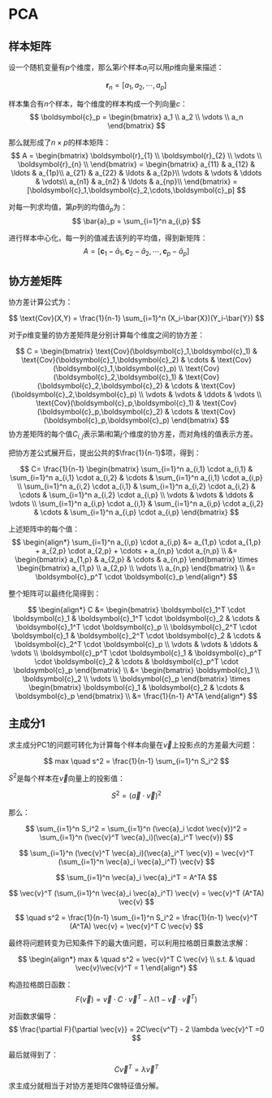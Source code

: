 # PCA

## 样本矩阵

设一个随机变量有$p$个维度，那么第$i$个样本$a_i$可以用$p$维向量来描述：

$$
\boldsymbol{r}_n = [a_1,a_2,\cdots,a_p]
$$

样本集合有$n$个样本，每个维度的样本构成一个列向量$c$：
$$
\boldsymbol{c}_p = 
\begin{bmatrix}
    a_1    \\
    a_2    \\
    \vdots \\
    a_n
\end{bmatrix}
$$

那么就形成了$n \times p$的样本矩阵：
$$
A = 
\begin{bmatrix}
\boldsymbol{r}_{1} \\
\boldsymbol{r}_{2} \\
\vdots \\
\boldsymbol{r}_{n} \\
\end{bmatrix} = 
\begin{bmatrix}
 a_{11} & a_{12} & \ldots & a_{1p}\\
 a_{21} & a_{22} & \ldots & a_{2p}\\
 \vdots & \vdots & \ddots & \vdots\\
 a_{n1} & a_{n2} & \ldots & a_{np}\\
\end{bmatrix} = 
[\boldsymbol{c}_1,\boldsymbol{c}_2,\cdots,\boldsymbol{c}_p]
$$

对每一列求均值，第$p$列的均值$\bar{a}_p$为：
$$
\bar{a}_p = \sum_{i=1}^n a_{i,p}
$$

进行样本中心化，每一列的值减去该列的平均值，得到新矩阵：
$$
A = [\boldsymbol{c}_1-\bar{a}_1,\boldsymbol{c}_2-\bar{a}_2,\cdots ,\boldsymbol{c}_p-\bar{a}_p]
$$

## 协方差矩阵

协方差计算公式为：

$$
\text{Cov}(X,Y) = \frac{1}{n-1} \sum_{i=1}^n (X_i-\bar{X})(Y_i-\bar{Y})
$$



对于$p$维变量的协方差矩阵是分别计算每个维度之间的协方差：

$$
C = 
\begin{bmatrix}
    \text{Cov}(\boldsymbol{c}_1,\boldsymbol{c}_1) & \text{Cov}(\boldsymbol{c}_1,\boldsymbol{c}_2) & \cdots & \text{Cov}(\boldsymbol{c}_1,\boldsymbol{c}_p) \\ 
    \text{Cov}(\boldsymbol{c}_2,\boldsymbol{c}_1) & \text{Cov}(\boldsymbol{c}_2,\boldsymbol{c}_2) & \cdots & \text{Cov}(\boldsymbol{c}_2,\boldsymbol{c}_p) \\
    \vdots       & \vdots       & \ddots & \vdots                            \\
    \text{Cov}(\boldsymbol{c}_p,\boldsymbol{c}_1) & \text{Cov}(\boldsymbol{c}_p,\boldsymbol{c}_2) & \cdots & \text{Cov}(\boldsymbol{c}_p,\boldsymbol{c}_p)
\end{bmatrix}
$$
协方差矩阵的每个值$C_{i,j}$表示第$i$和第$j$个维度的协方差，而对角线的值表示方差。

把协方差公式展开后，提出公共的$\frac{1}{n-1}$项，得到：

$$
C= \frac{1}{n-1}
\begin{bmatrix}
    \sum_{i=1}^n a_{i,1} \cdot a_{i,1} & \sum_{i=1}^n a_{i,1} \cdot a_{i,2} & \cdots & \sum_{i=1}^n a_{i,1} \cdot a_{i,p} \\
    \sum_{i=1}^n a_{i,2} \cdot a_{i,1} & \sum_{i=1}^n a_{i,2} \cdot a_{i,2} & \cdots & \sum_{i=1}^n a_{i,2} \cdot a_{i,p} \\
    \vdots              & \vdots              & \ddots & \vdots              \\
    \sum_{i=1}^n a_{i,p} \cdot a_{i,1} & \sum_{i=1}^n a_{i,p} \cdot a_{i,2} & \cdots & \sum_{i=1}^n a_{i,p} \cdot a_{i,p} 
\end{bmatrix}
$$

上述矩阵中的每个值：
$$
\begin{align*}
\sum_{i=1}^n a_{i,p} \cdot a_{i,p} &= a_{1,p} \cdot a_{1,p} + a_{2,p} \cdot a_{2,p} + \cdots + a_{n,p} \cdot a_{n,p} \\
&= \begin{bmatrix}
a_{1,p} & a_{2,p} & \cdots & a_{n,p}
\end{bmatrix} \times
\begin{bmatrix}
    a_{1,p} \\
    a_{2,p} \\ 
    \vdots  \\ 
    a_{n,p}
\end{bmatrix} \\
&= \boldsymbol{c}_p^T \cdot \boldsymbol{c}_p
\end{align*}
$$

整个矩阵可以最终化简得到：

$$
\begin{align*}
    C &= 
        \begin{bmatrix}
            \boldsymbol{c}_1^T \cdot \boldsymbol{c}_1 & \boldsymbol{c}_1^T \cdot \boldsymbol{c}_2 & \cdots & \boldsymbol{c}_1^T \cdot \boldsymbol{c}_p    \\
            \boldsymbol{c}_2^T \cdot \boldsymbol{c}_1 & \boldsymbol{c}_2^T \cdot \boldsymbol{c}_2 & \cdots & \boldsymbol{c}_2^T \cdot \boldsymbol{c}_p    \\
            \vdots  & \vdots & \ddots & \vdots \\
            \boldsymbol{c}_p^T \cdot \boldsymbol{c}_1 & \boldsymbol{c}_p^T \cdot \boldsymbol{c}_2 & \cdots & \boldsymbol{c}_p^T \cdot \boldsymbol{c}_p
        \end{bmatrix} \\
      &= \begin{bmatrix}
            \boldsymbol{c}_1 \\ \boldsymbol{c}_2 \\ \vdots \\ \boldsymbol{c}_p
        \end{bmatrix} \times 
        \begin{bmatrix}
            \boldsymbol{c}_1 & \boldsymbol{c}_2 & \cdots & \boldsymbol{c}_p
        \end{bmatrix} \\
      &= \frac{1}{n-1} A^TA
\end{align*}
$$

## 主成分1

求主成分PC1的问题可转化为计算每个样本向量在$\vec{v}$上投影点的方差最大问题：

$$
max \quad s^2 = \frac{1}{n-1} \sum_{i=1}^n S_i^2
$$

$S^2$是每个样本在$\vec{v}$向量上的投影值：

$$
S^2 = (\vec{a} \cdot \vec{v})^2
$$

那么：

$$
\sum_{i=1}^n S_i^2 = \sum_{i=1}^n (\vec{a}_i \cdot \vec{v})^2 = \sum_{i=1}^n (\vec{v}^T \vec{a}_i)(\vec{a}_i^T \vec{v})
$$

$$
\sum_{i=1}^n (\vec{v}^T \vec{a}_i)(\vec{a}_i^T \vec{v}) = \vec{v}^T (\sum_{i=1}^n \vec{a}_i \vec{a}_i^T) \vec{v}
$$

$$
\sum_{i=1}^n \vec{a}_i \vec{a}_i^T = A^TA
$$

$$
\vec{v}^T (\sum_{i=1}^n \vec{a}_i \vec{a}_i^T) \vec{v} = \vec{v}^T (A^TA) \vec{v}
$$

$$
\quad s^2 = \frac{1}{n-1} \sum_{i=1}^n S_i^2 = \frac{1}{n-1} \vec{v}^T (A^TA) \vec{v} = \vec{v}^T C \vec{v}
$$

最终将问题转变为已知条件下的最大值问题，可以利用拉格朗日乘数法求解：

$$
\begin{align*}
    max  & \quad  s^2 = \vec{v}^T C \vec{v} \\
    s.t. & \quad  \vec{v}\vec{v}^T = 1 
\end{align*}
$$

构造拉格朗日函数：
$$
F(\vec{v}) = \vec{v} \cdot C \cdot \vec{v}^T - \lambda(1-\vec{v} \cdot \vec{v}^T)
$$

对函数求偏导：
$$
\frac{\partial F}{\partial \vec{v}} = 2C\vec{v^T} - 2 \lambda \vec{v}^T =0
$$

最后就得到了：
$$
C \vec{v}^T = \lambda \vec{v}^T 
$$

求主成分就相当于对协方差矩阵$C$做特征值分解。